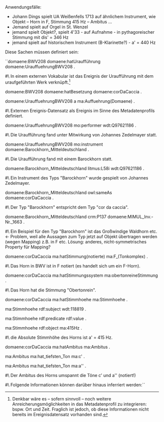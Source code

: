 Anwendungsfälle:

* Johann Dings spielt UA Weißenfells 1713 auf ähnlichem Instrument, wie Objekt – Horn in F, Stimmung 415 Hz – Ambitus ...
* Jemand spielt auf Orgel in St. Wenzel
* jemand spielt Objekt?, spielt 4'33 - auf Aufnahme - in pythagoreischer Stimmung mit dis' = 346 Hz
* jemand spielt auf historischem Instrument (B-Klarinette?) - a' = 440 Hz



Diese Sachen müssen definiert sein:

``domaene:BWV208    domaene:hatUraufführung   domaene:UrauffuehrungBWV208   .

#\ In einem externen Vokabular ist das Ereignis der Uraufführung mit dem uraufgeführten Werk verknüpft.[^1]

domaene:BWV208    domaene:hatBesetzung    domaene:corDaCaccia   .




domaene:UrauffuehrungBWV208   a   ma:Auffuehrung(Domaene)   .

#\ Externen Ereignis-Datensatz als Ereignis im Sinne des Metadatenprofils definiert.

domaene:UrauffuehrungBWV208   mo:performer    wdt:Q97621186   .

#\ Die Uraufführung fand unter Mitwirkung von Johannes Zedelmayer statt.

domaene:UrauffuehrungBWV208   mo:instrument   domaene:Barockhorn_Mitteldeutschland    .

#\ Die Uraufführung fand mit einem Barockhorn statt.

domaene:Barockhorn_Mitteldeutschland    litmus:L58i   wdt:Q97621186   .

#\ Ein Instrument des Typs "Barockhorn" wurde gespielt von Johannes Zedelmayer.

domaene:Barockhorn_Mitteldeutschland    owl:sameAs    domaene:corDaCaccia   .

#\ Der Typ "Barockhorn" entspricht dem Typ "cor da caccia".

domaene:Barockhorn_Mitteldeutschland    crm:P137    domaene:MIMUL_Inv.-Nr.\_1663    .

#\ Ein Beispiel für den Typ "Barockhorn" ist das Großwindige Waldhorn etc. <- Problem, weil alle Aussagen zum Typ jetzt auf Objekt übertragen werden (wegen Mapping) z.B. in F etc. Lösung: anderes, nicht-symmetrisches Property für Mapping?

domaene:corDaCaccia   ma:hatStimmung(notierte)    ma:F_(Tonkomplex)   .

#\ Das Horn in BWV ist in F notiert (es handelt sich um ein F-Horn).

domaene:corDaCaccia   ma:hatStimmungssystem   ma:obertonreineStimmung   .

#\ Das Horn hat die Stimmung "Obertonrein". 

domaene:corDaCaccia   ma:hatStimmhoehe    ma:Stimmhoehe   .

ma:Stimmhoehe   rdf:subject   wdt:118819    .

ma:Stimmhoehe   rdf:predicate   rdf:value   .

ma:Stimmhoehe   rdf:object    ma:415Hz    .

#\ die Absolute Stimmhöhe des Horns ist a' = 415 Hz.

domaene:corDaCaccia   ma:hatAmbitus   ma:Ambitus    .

ma:Ambitus    ma:hat_tiefsten_Ton   ma:c'   .

ma:Ambitus    ma:hat_tiefsten_Ton   ma:a''    .

#\ Der Ambitus des Horns umspannt die Töne c' und a'' (notiert!)

#\ Folgende Informationen können darüber hinaus inferriert werden:``

[^1]: Denkbar wäre es – sofern sinnvoll – noch weitere Anreicherungsmöglichkeiten in das Metadatenprofil zu integrieren: bspw. Ort und Zeit. Fraglich ist jedoch, ob diese Informationen nicht bereits im Ereignisdatensatz vorhanden sind.
[^2]: Die Objektebene scheint nicht mit Aufführung und Person verknüpfbar. ODER????!!